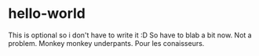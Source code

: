 # hello-world
This is optional so i don't have to write it :D
So  have to blab a bit now. Not a problem.
Monkey monkey underpants. Pour les conaisseurs.
